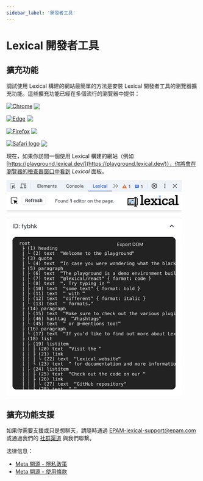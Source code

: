 ```yaml
---
sidebar_label: '開發者工具'
---
```


# Lexical 開發者工具

## 擴充功能

調試使用 Lexical 構建的網站最簡單的方法是安裝 Lexical 開發者工具的瀏覽器擴充功能。這些擴充功能已經在多個流行的瀏覽器中提供：

[link-chrome]: https://chromewebstore.google.com/detail/lexical-developer-tools/kgljmdocanfjckcgfpcpdoklodllfdpc '在 Chrome Web Store 上發布的版本'
[link-edge]: https://microsoftedge.microsoft.com/addons/detail/lexical-developer-tools/pclbkaofdgafcfhlnimcdhhkkhcabpcb '在 Edge Add-ons Store 上發布的版本'
[link-firefox]: https://addons.mozilla.org/en-US/firefox/addon/lexical-developer-tools/ '在 Mozilla Add-ons 上發布的版本'
[link-safari]: https://apps.apple.com/us/app/lexical-developer-tools/id6502753400 '在 Mac App Store 上發布的版本'

[<img src="https://cdnjs.cloudflare.com/ajax/libs/browser-logos/74.1.0/chrome/chrome.svg" width="48" alt="Chrome" valign="middle"/>][link-chrome] [<img valign="middle" src="https://img.shields.io/chrome-web-store/v/kgljmdocanfjckcgfpcpdoklodllfdpc?style=flat&label=%20"/>][link-chrome]

[<img src="https://cdnjs.cloudflare.com/ajax/libs/browser-logos/74.1.0/edge/edge.svg" width="48" alt="Edge" valign="middle"/>][link-edge] [<img valign="middle" src="https://img.shields.io/badge/dynamic/json?label=%20&query=%24.version&url=https%3A%2F%2Fmicrosoftedge.microsoft.com%2Faddons%2Fgetproductdetailsbycrxid%2Fpclbkaofdgafcfhlnimcdhhkkhcabpcb"/>][link-edge]

[<img src="https://cdnjs.cloudflare.com/ajax/libs/browser-logos/74.1.0/firefox/firefox.svg" width="48" alt="Firefox" valign="middle"/>][link-firefox] [<img valign="middle" src="https://img.shields.io/amo/v/lexical-developer-tools.svg?label=%20"/>][link-firefox]

[<img src="https://cdnjs.cloudflare.com/ajax/libs/browser-logos/74.1.0/safari/safari.svg" width="48" alt="Safari logo" valign="middle"/>][link-safari] [<img valign="middle" src="https://img.shields.io/itunes/v/6502753400?label=%20"/>][link-safari]

現在，如果你訪問一個使用 Lexical 構建的網站（例如 [https://playground.lexical.dev/](https://playground.lexical.dev/)），你將會在瀏覽器的檢查器窗口中看到 _Lexical_ 面板。

<img src="/img/docs/devtools-demo.png" width="460" alt="Lexical 開發者工具示範截圖"/>

## 擴充功能支援

如果你需要支援或只是想聊天，請隨時通過 <a href="mailto:EPAM-lexical-support@epam.com">EPAM-lexical-support@epam.com</a> 或通過我們的 [社群渠道](/community) 與我們聯繫。

法律信息：

- <a href="https://opensource.facebook.com/legal/privacy/" rel="noreferrer noopener" target="_blank">Meta 開源 - 隱私政策</a>
- <a href="https://opensource.facebook.com/legal/terms/" rel="noreferrer noopener" target="_blank">Meta 開源 - 使用條款</a>
